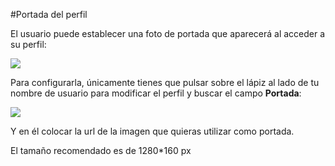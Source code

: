 #Portada del perfil

El usuario puede establecer una foto de portada que aparecerá al acceder a su perfil:

![](http://i.imgur.com/2vrZGto.png)

Para configurarla, únicamente tienes que pulsar sobre el lápiz al lado de tu nombre de usuario para modificar el perfil y buscar el campo **Portada**:

![](http://i.imgur.com/32TpVta.png)

Y en él colocar la url de la imagen que quieras utilizar como portada.

El tamaño recomendado es de 1280*160 px